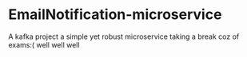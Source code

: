 # EmailNotification-microservice

A kafka project
a simple yet robust microservice
taking a break coz of exams:(
well well well
